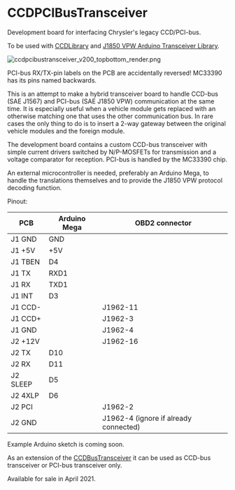 # CCDPCIBusTransceiver
Development board for interfacing Chrysler's legacy CCD/PCI-bus.

To be used with [CCDLibrary](https://github.com/laszlodaniel/CCDLibrary) and [J1850 VPW Arduino Transceiver Library](https://github.com/matafonoff/J1850-VPW-Arduino-Transceiver-Library).

![ccdpcibustransceiver_v200_topbottom_render.png](https://chryslerccdsci.files.wordpress.com/2021/03/ccdpcibustransceiver_v200_topbottom_render.png)

PCI-bus RX/TX-pin labels on the PCB are accidentally reversed! MC33390 has its pins named backwards.

This is an attempt to make a hybrid transceiver board to handle CCD-bus (SAE J1567) and PCI-bus (SAE J1850 VPW) communication at the same time.
It is especially useful when a vehicle module gets replaced with an otherwise matching one that uses the other communication bus.
In rare cases the only thing to do is to insert a 2-way gateway between the original vehicle modules and the foreign module.

The development board contains a custom CCD-bus transceiver with simple current drivers switched by N/P-MOSFETs for transmission and a voltage comparator for reception.
PCI-bus is handled by the MC33390 chip.

An external microcontroller is needed, preferably an Arduino Mega, to handle the translations themselves and to provide the J1850 VPW protocol decoding function.

Pinout:

| PCB      | Arduino Mega | OBD2 connector                        |
|----------|--------------|---------------------------------------|
| J1 GND   | GND          |                                       |
| J1 +5V   | +5V          |                                       |
| J1 TBEN  | D4           |                                       |
| J1 TX    | RXD1         |                                       |
| J1 RX    | TXD1         |                                       |
| J1 INT   | D3           |                                       |
| J1 CCD-  |              | J1962-11                              |
| J1 CCD+  |              | J1962-3                               |
| J1 GND   |              | J1962-4                               |
| J2 +12V  |              | J1962-16                              |
| J2 TX    | D10          |                                       |
| J2 RX    | D11          |                                       |
| J2 SLEEP | D5           |                                       |
| J2 4XLP  | D6           |                                       |
| J2 PCI   |              | J1962-2                               |
| J2 GND   |              | J1962-4 (ignore if already connected) |

Example Arduino sketch is coming soon.

As an extension of the [CCDBusTransceiver](https://github.com/laszlodaniel/CCDBusTransceiver) it can be used as CCD-bus transceiver or PCI-bus transceiver only.

Available for sale in April 2021.
